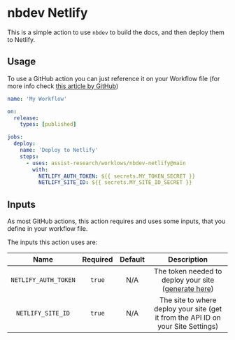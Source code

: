 # nbdev Netlify

This is a simple action to use `nbdev` to build the docs, and then deploy them
to Netlify.

## Usage

To use a GitHub action you can just reference it on your Workflow file
(for more info check [this article by GitHub](https://help.github.com/en/actions/automating-your-workflow-with-github-actions/configuring-a-workflow))

```yml
name: 'My Workflow'

on:
  release:
    types: [published]

jobs:
  deploy:
    name: 'Deploy to Netlify'
    steps:
      - uses: assist-research/worklows/nbdev-netlify@main
        with:
          NETLIFY_AUTH_TOKEN: ${{ secrets.MY_TOKEN_SECRET }}
          NETLIFY_SITE_ID: ${{ secrets.MY_SITE_ID_SECRET }}
```

## Inputs 

As most GitHub actions, this action requires and uses some inputs, that you define in
your workflow file.

The inputs this action uses are:

|           Name           | Required |     Default     |                                                   Description                                                        |
|:------------------------:|:--------:|:---------------:|:------------------------------------------------------------------------------------------------------------------------:|
|   `NETLIFY_AUTH_TOKEN`   |  `true`  |       N/A       | The token needed to deploy your site ([generate here](https://app.netlify.com/user/applications#personal-access-tokens)) |
|    `NETLIFY_SITE_ID`     |  `true`  |       N/A       |                    The site to where deploy your site (get it from the API ID on your Site Settings)                     |
